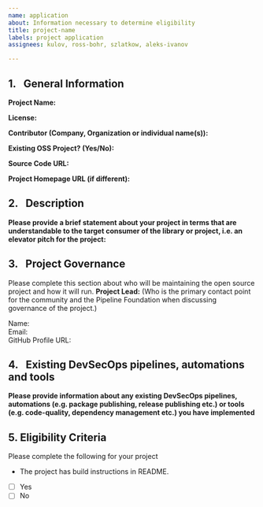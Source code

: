 ```yaml
---
name: application
about: Information necessary to determine eligibility
title: project-name
labels: project application
assignees: kulov, ross-bohr, szlatkow, aleks-ivanov

---
```


## 1.   General Information

**Project Name:**

**License:**

**Contributor (Company, Organization or individual name(s)):**

**Existing OSS Project? (Yes/No):**

**Source Code URL:**

**Project Homepage URL (if different):**

## 2.   Description
**Please provide a brief statement about your project in terms that are understandable to the target consumer of the library or project, i.e. an elevator pitch for the project:**

## 3.   Project Governance
Please complete this section about who will be maintaining the open source project and how it will run.
**Project Lead:**
(Who is the primary contact point for the community and the Pipeline Foundation when discussing governance of the project.)

Name:   
 Email:   
 GitHub Profile URL:

## 4.   Existing DevSecOps pipelines, automations and tools
**Please provide information about any existing DevSecOps pipelines, automations (e.g. package publishing, release publishing etc.) or tools (e.g. code-quality, dependency management etc.) you have implemented**

## 5.  Eligibility Criteria
Please complete the following for your project
* The project has build instructions in README.
- [ ] Yes 
- [ ] No
